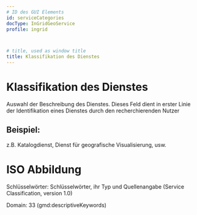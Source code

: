 ```yaml
---
# ID des GUI Elements
id: serviceCategories
docType: InGridGeoService
profile: ingrid



# title, used as window title
title: Klassifikation des Dienstes
---
```


# Klassifikation des Dienstes

Auswahl der Beschreibung des Dienstes. Dieses Feld dient in erster Linie der Identifikation eines Dienstes durch den recherchierenden Nutzer

## Beispiel:

z.B. Katalogdienst, Dienst für geografische Visualisierung, usw. 

# ISO Abbildung

Schlüsselwörter: Schlüsselwörter, ihr Typ und Quellenangabe (Service Classification, version 1.0)

Domain: 33 (gmd:descriptiveKeywords)


